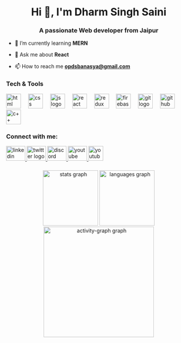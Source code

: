 <h1 align="center">Hi 👋, I'm Dharm Singh Saini</h1>
<h3 align="center">A passionate Web developer from Jaipur</h3>

- 🌱 I’m currently learning **MERN**

- 💬 Ask me about **React**

- 📫 How to reach me **opdsbanasya@gmail.com**

<h3 align="left">Tech & Tools</h3>
<div align="left">
  <img src="https://cdn.iconscout.com/icon/free/png-512/free-html-logo-icon-download-in-svg-png-gif-file-formats--technology-social-media-vol-3-pack-logos-icons-3030115.png?f=webp&w=256" height="40" alt="html logo"  />
  <img width="12" />
  <img src="https://cdn.iconscout.com/icon/free/png-512/free-css-logo-icon-download-in-svg-png-gif-file-formats--logos-pack-icons-722685.png?f=webp&w=256" height="40" alt="css logo"  />
  <img width="12" />
  <img src="https://cdn.iconscout.com/icon/free/png-512/free-javascript-logo-icon-download-in-svg-png-gif-file-formats--brand-company-business-brands-pack-logos-icons-2284965.png?f=webp&w=256" height="40" alt="js logo"  />
  <img width="12" />
  <img src="https://cdn.iconscout.com/icon/free/png-512/free-react-logo-icon-download-in-svg-png-gif-file-formats--brand-development-tools-pack-logos-icons-226053.png?f=webp&w=256" height="40" alt="react logo"  />
  <img width="12" />
  <img src="https://cdn.iconscout.com/icon/free/png-512/free-redux-logo-icon-download-in-svg-png-gif-file-formats--company-brand-world-logos-vol-10-pack-icons-283024.png?f=webp&w=256" height="40" alt="redux logo"  />
  <img width="12" />
  <img src="https://cdn.iconscout.com/icon/free/png-512/free-firebase-logo-icon-download-in-svg-png-gif-file-formats--technology-social-media-company-brand-vol-3-pack-logos-icons-2944871.png?f=webp&w=256" height="40" alt="firebase logo"  />
  <img width="12" />
  <img src="https://cdn.iconscout.com/icon/free/png-512/free-git-logo-icon-download-in-svg-png-gif-file-formats--programming-langugae-language-pack-logos-icons-1175218.png?f=webp&w=256" height="40" alt="git logo"  />
  <img width="12" />
  <img src="https://github.com/user-attachments/assets/fbad9f3c-e847-487f-b7e6-71ae043833f9" alt="github logo" style="width:40px"  />
  <img width="12" />
  <img src="https://cdn.iconscout.com/icon/free/png-512/free-c-logo-icon-download-in-svg-png-gif-file-formats--brand-development-tools-pack-logos-icons-226082.png?f=webp&w=256" height="40" alt="c++ logo"  />
</div>

###

<h3 align="left">Connect with me:</h3>
<div align="left"">
  <a href="https://www.linkedin.com/in/dharm-singh-saini/" target="_black">
      <img src="https://raw.githubusercontent.com/maurodesouza/profile-readme-generator/master/src/assets/icons/social/linkedin/default.svg" width="52" height="40" alt="linkedin logo"  />
  </a>
  <a href="https://x.com/opds_banasya" target="_black">
      <img src="https://raw.githubusercontent.com/maurodesouza/profile-readme-generator/master/src/assets/icons/social/twitter/default.svg" width="52" height="40" alt="twitter logo"  />
  </a>
  <a href="https://www.instagram.com/oyee_dharm/" target="_black">
      <img src="https://raw.githubusercontent.com/maurodesouza/profile-readme-generator/master/src/assets/icons/social/instagram/default.svg" width="52" height="40" alt="discord logo"  />
  </a>
  <a href="https://youtube.com/@opdsbanasya?si=M8dHCgRKeoTW4byf" target="_black">
      <img src="https://raw.githubusercontent.com/maurodesouza/profile-readme-generator/master/src/assets/icons/social/youtube/default.svg" width="52" height="40" alt="youtube logo"  />
  </a>
  
  <a href="mailto:opdsbanasya@gmail.com" target="_black">
      <img src="https://www.svgrepo.com/show/452213/gmail.svg" height="40" alt="youtube logo" style="object-fit:cover"  />
  </a>
</div>

###

<div align="center">
  <img src="https://github-readme-stats.vercel.app/api?username=opdsbanasya&hide_title=false&hide_rank=false&show_icons=true&include_all_commits=true&count_private=true&disable_animations=false&theme=dracula&locale=en&hide_border=false&order=1" height="150" alt="stats graph"  />
  <img src="https://github-readme-stats.vercel.app/api/top-langs?username=opdsbanasya&locale=en&hide_title=false&layout=compact&card_width=320&langs_count=5&theme=dracula&hide_border=false&order=2" height="150" alt="languages graph"  />
  <img src="https://github-readme-activity-graph.vercel.app/graph?username=opdsbanasya&radius=16&theme=react&area=true&order=5" height="300" alt="activity-graph graph"/>
</div>
